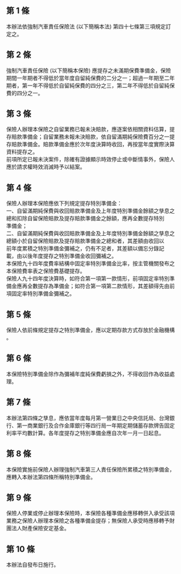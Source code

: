 第 1 條
-------
本辦法依強制汽車責任保險法 (以下簡稱本法) 第四十七條第三項規定訂  
定之。

第 2 條
-------
強制汽車責任保險 (以下簡稱本保險) 應提存之未滿期保費準備金，保險  
期間一年期者不得低於當年度自留純保費的二分之一；超過一年期至二年  
期者，第一年不得低於自留純保費的四分之三，第二年不得低於自留純保  
費的四分之一。

第 3 條
-------
保險人辦理本保險之自留業務已報未決賠款，應逐案依相關資料估算，提  
存賠款準備金；自留業務未報未決賠款，依自留滿期純保險費百分之一提  
存賠款準備金。賠款準備金應於次年度決算時收回，再按當年度實際決算  
資料提存之。  
前項所定已報未決案件，除確有證據顯示時效停止或中斷情事外，保險人  
應於請求權時效消滅時予以結案。

第 4 條
-------
保險人辦理本保險應依下列規定提存特別準備金：  
一、自留滿期純保費與收回賠款準備金及上年度特別準備金餘額之孳息之  
    總和扣除自留保險賠款及提存賠款準備金之餘額，應再全數提存特別  
    準備金；  
二、自留滿期純保費與收回賠款準備金及上年度特別準備金餘額之孳息之  
    總額小於自留保險賠款及提存賠款準備金之總和者，其差額由收回以  
    前年度累積之特別準備金彌補之，仍有不足者，其差額以備忘分錄記  
    載，由以後年度提存之特別準備金收回彌補之。  
本保險九十四年度費率結構中固定率特別準備金比率，按主管機關發布之  
本保險費率表之保險費基礎提存。  
保險人九十四年度決算時，如符合第一項第一款情形，前項固定率特別準  
備金應再全數提存為準備金；如符合第一項第二款情形，其差額得先由前  
項固定率特別準備金彌補之。

第 5 條
-------
保險人依前條規定提存之特別準備金，應以定期存款方式存放於金融機構  
。

第 6 條
-------
本保險特別準備金除作為彌補年度純保費虧損之外，不得收回作為收益處  
理。

第 7 條
-------
本辦法第四條之孳息，應依當年度每月第一營業日之中央信託局、台灣銀  
行、第一商業銀行及合作金庫銀行等四行局一年期定期儲蓄存款牌告固定  
利率平均數計算。各年度提存之特別準備金應自次年一月一日起息。

第 8 條
-------
本保險實施前保險人辦理強制汽車第三人責任保險所累積之特別準備金，  
應轉入本辦法第四條所稱特別準備金。

第 9 條
-------
保險人停業或停止辦理本保險時，本保險各種準備金應移轉併入承受該項  
業務之保險人辦理本保險之各種準備金提存；無保險人承受時應移轉予財  
團法人財產保險安定基金。

第 10 條
--------
本辦法自發布日施行。


